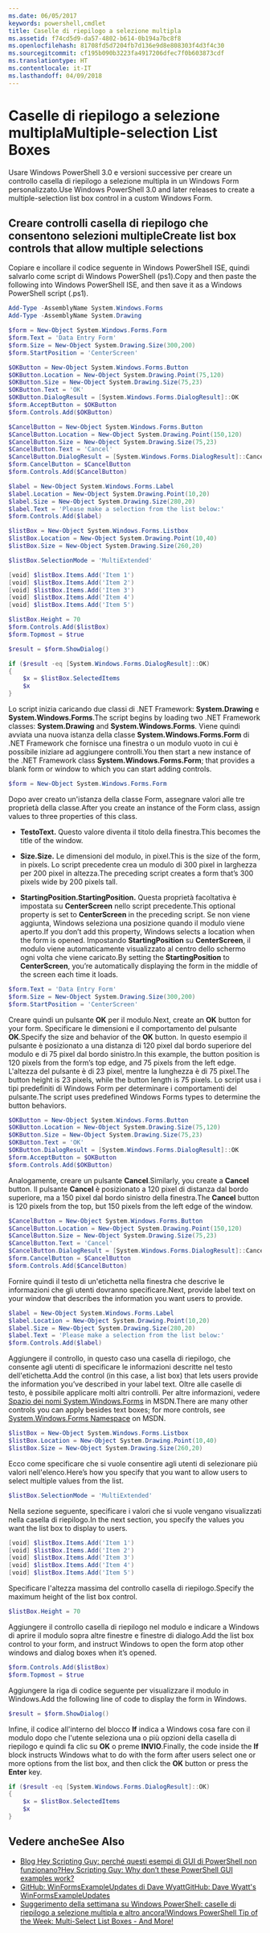 ```yaml
---
ms.date: 06/05/2017
keywords: powershell,cmdlet
title: Caselle di riepilogo a selezione multipla
ms.assetid: f74cd5d9-da57-4802-b614-0b194a7bc8f8
ms.openlocfilehash: 81708fd5d7204fb7d136e9d8e808303f4d3f4c30
ms.sourcegitcommit: cf195b090b3223fa4917206dfec7f0b603873cdf
ms.translationtype: HT
ms.contentlocale: it-IT
ms.lasthandoff: 04/09/2018
---
```

# <a name="multiple-selection-list-boxes"></a><span data-ttu-id="fee52-103">Caselle di riepilogo a selezione multipla</span><span class="sxs-lookup"><span data-stu-id="fee52-103">Multiple-selection List Boxes</span></span>

<span data-ttu-id="fee52-104">Usare Windows PowerShell 3.0 e versioni successive per creare un controllo casella di riepilogo a selezione multipla in un Windows Form personalizzato.</span><span class="sxs-lookup"><span data-stu-id="fee52-104">Use Windows PowerShell 3.0 and later releases to create a multiple-selection list box control in a custom Windows Form.</span></span>

## <a name="create-list-box-controls-that-allow-multiple-selections"></a><span data-ttu-id="fee52-105">Creare controlli casella di riepilogo che consentono selezioni multiple</span><span class="sxs-lookup"><span data-stu-id="fee52-105">Create list box controls that allow multiple selections</span></span>

<span data-ttu-id="fee52-106">Copiare e incollare il codice seguente in Windows PowerShell ISE, quindi salvarlo come script di Windows PowerShell (ps1).</span><span class="sxs-lookup"><span data-stu-id="fee52-106">Copy and then paste the following into Windows PowerShell ISE, and then save it as a Windows PowerShell script (.ps1).</span></span>

```powershell
Add-Type -AssemblyName System.Windows.Forms
Add-Type -AssemblyName System.Drawing

$form = New-Object System.Windows.Forms.Form
$form.Text = 'Data Entry Form'
$form.Size = New-Object System.Drawing.Size(300,200)
$form.StartPosition = 'CenterScreen'

$OKButton = New-Object System.Windows.Forms.Button
$OKButton.Location = New-Object System.Drawing.Point(75,120)
$OKButton.Size = New-Object System.Drawing.Size(75,23)
$OKButton.Text = 'OK'
$OKButton.DialogResult = [System.Windows.Forms.DialogResult]::OK
$form.AcceptButton = $OKButton
$form.Controls.Add($OKButton)

$CancelButton = New-Object System.Windows.Forms.Button
$CancelButton.Location = New-Object System.Drawing.Point(150,120)
$CancelButton.Size = New-Object System.Drawing.Size(75,23)
$CancelButton.Text = 'Cancel'
$CancelButton.DialogResult = [System.Windows.Forms.DialogResult]::Cancel
$form.CancelButton = $CancelButton
$form.Controls.Add($CancelButton)

$label = New-Object System.Windows.Forms.Label
$label.Location = New-Object System.Drawing.Point(10,20)
$label.Size = New-Object System.Drawing.Size(280,20)
$label.Text = 'Please make a selection from the list below:'
$form.Controls.Add($label)

$listBox = New-Object System.Windows.Forms.Listbox
$listBox.Location = New-Object System.Drawing.Point(10,40)
$listBox.Size = New-Object System.Drawing.Size(260,20)

$listBox.SelectionMode = 'MultiExtended'

[void] $listBox.Items.Add('Item 1')
[void] $listBox.Items.Add('Item 2')
[void] $listBox.Items.Add('Item 3')
[void] $listBox.Items.Add('Item 4')
[void] $listBox.Items.Add('Item 5')

$listBox.Height = 70
$form.Controls.Add($listBox)
$form.Topmost = $true

$result = $form.ShowDialog()

if ($result -eq [System.Windows.Forms.DialogResult]::OK)
{
    $x = $listBox.SelectedItems
    $x
}
```

<span data-ttu-id="fee52-107">Lo script inizia caricando due classi di .NET Framework: **System.Drawing** e **System.Windows.Forms**.</span><span class="sxs-lookup"><span data-stu-id="fee52-107">The script begins by loading two .NET Framework classes: **System.Drawing** and **System.Windows.Forms**.</span></span> <span data-ttu-id="fee52-108">Viene quindi avviata una nuova istanza della classe **System.Windows.Forms.Form** di .NET Framework che fornisce una finestra o un modulo vuoto in cui è possibile iniziare ad aggiungere controlli.</span><span class="sxs-lookup"><span data-stu-id="fee52-108">You then start a new instance of the .NET Framework class **System.Windows.Forms.Form**; that provides a blank form or window to which you can start adding controls.</span></span>

```powershell
$form = New-Object System.Windows.Forms.Form
```

<span data-ttu-id="fee52-109">Dopo aver creato un'istanza della classe Form, assegnare valori alle tre proprietà della classe.</span><span class="sxs-lookup"><span data-stu-id="fee52-109">After you create an instance of the Form class, assign values to three properties of this class.</span></span>

- <span data-ttu-id="fee52-110">**Testo**</span><span class="sxs-lookup"><span data-stu-id="fee52-110">**Text.**</span></span> <span data-ttu-id="fee52-111">Questo valore diventa il titolo della finestra.</span><span class="sxs-lookup"><span data-stu-id="fee52-111">This becomes the title of the window.</span></span>

- <span data-ttu-id="fee52-112">**Size.**</span><span class="sxs-lookup"><span data-stu-id="fee52-112">**Size.**</span></span> <span data-ttu-id="fee52-113">Le dimensioni del modulo, in pixel.</span><span class="sxs-lookup"><span data-stu-id="fee52-113">This is the size of the form, in pixels.</span></span> <span data-ttu-id="fee52-114">Lo script precedente crea un modulo di 300 pixel in larghezza per 200 pixel in altezza.</span><span class="sxs-lookup"><span data-stu-id="fee52-114">The preceding script creates a form that’s 300 pixels wide by 200 pixels tall.</span></span>

- <span data-ttu-id="fee52-115">**StartingPosition.**</span><span class="sxs-lookup"><span data-stu-id="fee52-115">**StartingPosition.**</span></span> <span data-ttu-id="fee52-116">Questa proprietà facoltativa è impostata su **CenterScreen** nello script precedente.</span><span class="sxs-lookup"><span data-stu-id="fee52-116">This optional property is set to **CenterScreen** in the preceding script.</span></span> <span data-ttu-id="fee52-117">Se non viene aggiunta, Windows seleziona una posizione quando il modulo viene aperto.</span><span class="sxs-lookup"><span data-stu-id="fee52-117">If you don’t add this property, Windows selects a location when the form is opened.</span></span> <span data-ttu-id="fee52-118">Impostando **StartingPosition** su **CenterScreen**, il modulo viene automaticamente visualizzato al centro dello schermo ogni volta che viene caricato.</span><span class="sxs-lookup"><span data-stu-id="fee52-118">By setting the **StartingPosition** to **CenterScreen**, you’re automatically displaying the form in the middle of the screen each time it loads.</span></span>

```powershell
$form.Text = 'Data Entry Form'
$form.Size = New-Object System.Drawing.Size(300,200)
$form.StartPosition = 'CenterScreen'
```

<span data-ttu-id="fee52-119">Creare quindi un pulsante **OK** per il modulo.</span><span class="sxs-lookup"><span data-stu-id="fee52-119">Next, create an **OK** button for your form.</span></span> <span data-ttu-id="fee52-120">Specificare le dimensioni e il comportamento del pulsante **OK**.</span><span class="sxs-lookup"><span data-stu-id="fee52-120">Specify the size and behavior of the **OK** button.</span></span> <span data-ttu-id="fee52-121">In questo esempio il pulsante è posizionato a una distanza di 120 pixel dal bordo superiore del modulo e di 75 pixel dal bordo sinistro.</span><span class="sxs-lookup"><span data-stu-id="fee52-121">In this example, the button position is 120 pixels from the form’s top edge, and 75 pixels from the left edge.</span></span> <span data-ttu-id="fee52-122">L'altezza del pulsante è di 23 pixel, mentre la lunghezza è di 75 pixel.</span><span class="sxs-lookup"><span data-stu-id="fee52-122">The button height is 23 pixels, while the button length is 75 pixels.</span></span> <span data-ttu-id="fee52-123">Lo script usa i tipi predefiniti di Windows Form per determinare i comportamenti del pulsante.</span><span class="sxs-lookup"><span data-stu-id="fee52-123">The script uses predefined Windows Forms types to determine the button behaviors.</span></span>

```powershell
$OKButton = New-Object System.Windows.Forms.Button
$OKButton.Location = New-Object System.Drawing.Size(75,120)
$OKButton.Size = New-Object System.Drawing.Size(75,23)
$OKButton.Text = 'OK'
$OKButton.DialogResult = [System.Windows.Forms.DialogResult]::OK
$form.AcceptButton = $OKButton
$form.Controls.Add($OKButton)
```

<span data-ttu-id="fee52-124">Analogamente, creare un pulsante **Cancel**.</span><span class="sxs-lookup"><span data-stu-id="fee52-124">Similarly, you create a **Cancel** button.</span></span> <span data-ttu-id="fee52-125">Il pulsante **Cancel** è posizionato a 120 pixel di distanza dal bordo superiore, ma a 150 pixel dal bordo sinistro della finestra.</span><span class="sxs-lookup"><span data-stu-id="fee52-125">The **Cancel** button is 120 pixels from the top, but 150 pixels from the left edge of the window.</span></span>

```powershell
$CancelButton = New-Object System.Windows.Forms.Button
$CancelButton.Location = New-Object System.Drawing.Point(150,120)
$CancelButton.Size = New-Object System.Drawing.Size(75,23)
$CancelButton.Text = 'Cancel'
$CancelButton.DialogResult = [System.Windows.Forms.DialogResult]::Cancel
$form.CancelButton = $CancelButton
$form.Controls.Add($CancelButton)
```

<span data-ttu-id="fee52-126">Fornire quindi il testo di un'etichetta nella finestra che descrive le informazioni che gli utenti dovranno specificare.</span><span class="sxs-lookup"><span data-stu-id="fee52-126">Next, provide label text on your window that describes the information you want users to provide.</span></span>

```powershell
$label = New-Object System.Windows.Forms.Label
$label.Location = New-Object System.Drawing.Point(10,20)
$label.Size = New-Object System.Drawing.Size(280,20)
$label.Text = 'Please make a selection from the list below:'
$form.Controls.Add($label)
```

<span data-ttu-id="fee52-127">Aggiungere il controllo, in questo caso una casella di riepilogo, che consente agli utenti di specificare le informazioni descritte nel testo dell'etichetta.</span><span class="sxs-lookup"><span data-stu-id="fee52-127">Add the control (in this case, a list box) that lets users provide the information you’ve described in your label text.</span></span> <span data-ttu-id="fee52-128">Oltre alle caselle di testo, è possibile applicare molti altri controlli. Per altre informazioni, vedere [Spazio dei nomi System.Windows.Forms](http://msdn.microsoft.com/library/k50ex0x9(v=vs.110).aspx) in MSDN.</span><span class="sxs-lookup"><span data-stu-id="fee52-128">There are many other controls you can apply besides text boxes; for more controls, see [System.Windows.Forms Namespace](http://msdn.microsoft.com/library/k50ex0x9(v=vs.110).aspx) on MSDN.</span></span>

```powershell
$listBox = New-Object System.Windows.Forms.Listbox
$listBox.Location = New-Object System.Drawing.Point(10,40)
$listBox.Size = New-Object System.Drawing.Size(260,20)
```

<span data-ttu-id="fee52-129">Ecco come specificare che si vuole consentire agli utenti di selezionare più valori nell'elenco.</span><span class="sxs-lookup"><span data-stu-id="fee52-129">Here’s how you specify that you want to allow users to select multiple values from the list.</span></span>

```powershell
$listBox.SelectionMode = 'MultiExtended'
```

<span data-ttu-id="fee52-130">Nella sezione seguente, specificare i valori che si vuole vengano visualizzati nella casella di riepilogo.</span><span class="sxs-lookup"><span data-stu-id="fee52-130">In the next section, you specify the values you want the list box to display to users.</span></span>

```powershell
[void] $listBox.Items.Add('Item 1')
[void] $listBox.Items.Add('Item 2')
[void] $listBox.Items.Add('Item 3')
[void] $listBox.Items.Add('Item 4')
[void] $listBox.Items.Add('Item 5')
```

<span data-ttu-id="fee52-131">Specificare l'altezza massima del controllo casella di riepilogo.</span><span class="sxs-lookup"><span data-stu-id="fee52-131">Specify the maximum height of the list box control.</span></span>

```powershell
$listBox.Height = 70
```

<span data-ttu-id="fee52-132">Aggiungere il controllo casella di riepilogo nel modulo e indicare a Windows di aprire il modulo sopra altre finestre e finestre di dialogo.</span><span class="sxs-lookup"><span data-stu-id="fee52-132">Add the list box control to your form, and instruct Windows to open the form atop other windows and dialog boxes when it’s opened.</span></span>

```powershell
$form.Controls.Add($listBox)
$form.Topmost = $true
```

<span data-ttu-id="fee52-133">Aggiungere la riga di codice seguente per visualizzare il modulo in Windows.</span><span class="sxs-lookup"><span data-stu-id="fee52-133">Add the following line of code to display the form in Windows.</span></span>

```powershell
$result = $form.ShowDialog()
```

<span data-ttu-id="fee52-134">Infine, il codice all'interno del blocco **If** indica a Windows cosa fare con il modulo dopo che l'utente seleziona una o più opzioni della casella di riepilogo e quindi fa clic su **OK** o preme **INVIO**.</span><span class="sxs-lookup"><span data-stu-id="fee52-134">Finally, the code inside the **If** block instructs Windows what to do with the form after users select one or more options from the list box, and then click the **OK** button or press the **Enter** key.</span></span>

```powershell
if ($result -eq [System.Windows.Forms.DialogResult]::OK)
{
    $x = $listBox.SelectedItems
    $x
}
```

## <a name="see-also"></a><span data-ttu-id="fee52-135">Vedere anche</span><span class="sxs-lookup"><span data-stu-id="fee52-135">See Also</span></span>

- [<span data-ttu-id="fee52-136">Blog Hey Scripting Guy: perché questi esempi di GUI di PowerShell non funzionano?</span><span class="sxs-lookup"><span data-stu-id="fee52-136">Hey Scripting Guy:  Why don’t these PowerShell GUI examples work?</span></span>](http://go.microsoft.com/fwlink/?LinkId=506644)
- [<span data-ttu-id="fee52-137">GitHub: WinFormsExampleUpdates di Dave Wyatt</span><span class="sxs-lookup"><span data-stu-id="fee52-137">GitHub: Dave Wyatt's WinFormsExampleUpdates</span></span>](https://github.com/dlwyatt/WinFormsExampleUpdates)
- [<span data-ttu-id="fee52-138">Suggerimento della settimana su Windows PowerShell: caselle di riepilogo a selezione multipla e altro ancora!</span><span class="sxs-lookup"><span data-stu-id="fee52-138">Windows PowerShell Tip of the Week:  Multi-Select List Boxes - And More!</span></span>](http://technet.microsoft.com/library/ff730950.aspx)